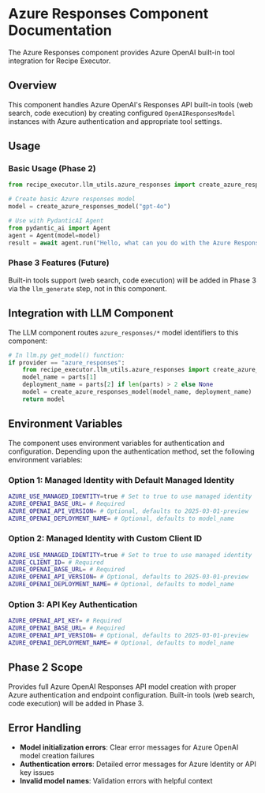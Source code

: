 # Azure Responses Component Documentation

The Azure Responses component provides Azure OpenAI built-in tool integration for Recipe Executor.

## Overview

This component handles Azure OpenAI's Responses API built-in tools (web search, code execution) 
by creating configured `OpenAIResponsesModel` instances with Azure authentication and appropriate tool settings.

## Usage

### Basic Usage (Phase 2)

```python
from recipe_executor.llm_utils.azure_responses import create_azure_responses_model

# Create basic Azure responses model
model = create_azure_responses_model("gpt-4o")

# Use with PydanticAI Agent
from pydantic_ai import Agent
agent = Agent(model=model)
result = await agent.run("Hello, what can you do with the Azure Responses API?")
```

### Phase 3 Features (Future)

Built-in tools support (web search, code execution) will be added in Phase 3 via the `llm_generate` step, not in this component.

## Integration with LLM Component

The LLM component routes `azure_responses/*` model identifiers to this component:

```python
# In llm.py get_model() function:
if provider == "azure_responses":
    from recipe_executor.llm_utils.azure_responses import create_azure_responses_model
    model_name = parts[1]
    deployment_name = parts[2] if len(parts) > 2 else None
    model = create_azure_responses_model(model_name, deployment_name)
    return model
```

## Environment Variables

The component uses environment variables for authentication and configuration. Depending upon the authentication method, set the following environment variables:

### Option 1: Managed Identity with Default Managed Identity

```bash
AZURE_USE_MANAGED_IDENTITY=true # Set to true to use managed identity
AZURE_OPENAI_BASE_URL= # Required
AZURE_OPENAI_API_VERSION= # Optional, defaults to 2025-03-01-preview
AZURE_OPENAI_DEPLOYMENT_NAME= # Optional, defaults to model_name
```

### Option 2: Managed Identity with Custom Client ID

```bash
AZURE_USE_MANAGED_IDENTITY=true # Set to true to use managed identity
AZURE_CLIENT_ID= # Required
AZURE_OPENAI_BASE_URL= # Required
AZURE_OPENAI_API_VERSION= # Optional, defaults to 2025-03-01-preview
AZURE_OPENAI_DEPLOYMENT_NAME= # Optional, defaults to model_name
```

### Option 3: API Key Authentication

```bash
AZURE_OPENAI_API_KEY= # Required
AZURE_OPENAI_BASE_URL= # Required
AZURE_OPENAI_API_VERSION= # Optional, defaults to 2025-03-01-preview
AZURE_OPENAI_DEPLOYMENT_NAME= # Optional, defaults to model_name
```

## Phase 2 Scope

Provides full Azure OpenAI Responses API model creation with proper Azure authentication and endpoint configuration. Built-in tools (web search, code execution) will be added in Phase 3.

## Error Handling

- **Model initialization errors**: Clear error messages for Azure OpenAI model creation failures
- **Authentication errors**: Detailed error messages for Azure Identity or API key issues
- **Invalid model names**: Validation errors with helpful context